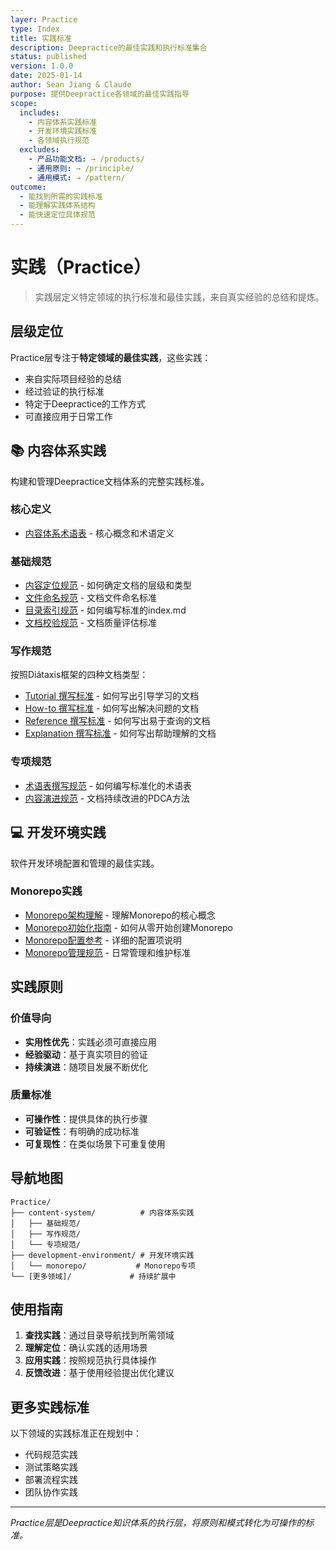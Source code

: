 ```yaml
---
layer: Practice
type: Index
title: 实践标准
description: Deepractice的最佳实践和执行标准集合
status: published
version: 1.0.0
date: 2025-01-14
author: Sean Jiang & Claude
purpose: 提供Deepractice各领域的最佳实践指导
scope:
  includes:
    - 内容体系实践标准
    - 开发环境实践标准
    - 各领域执行规范
  excludes:
    - 产品功能文档: → /products/
    - 通用原则: → /principle/
    - 通用模式: → /pattern/
outcome:
  - 能找到所需的实践标准
  - 能理解实践体系结构
  - 能快速定位具体规范
---
```


# 实践（Practice）

> 实践层定义特定领域的执行标准和最佳实践，来自真实经验的总结和提炼。

## 层级定位

Practice层专注于**特定领域的最佳实践**，这些实践：
- 来自实际项目经验的总结
- 经过验证的执行标准
- 特定于Deepractice的工作方式
- 可直接应用于日常工作

## 📚 内容体系实践

构建和管理Deepractice文档体系的完整实践标准。

### 核心定义

- [内容体系术语表](./content-system/glossary.md) - 核心概念和术语定义

### 基础规范

- [内容定位规范](./content-system/content-positioning-standard.md) - 如何确定文档的层级和类型
- [文件命名规范](./content-system/file-naming-convention.md) - 文档文件命名标准
- [目录索引规范](./content-system/directory-index-standard.md) - 如何编写标准的index.md
- [文档校验规范](./content-system/document-validation-standard.md) - 文档质量评估标准

### 写作规范

按照Diátaxis框架的四种文档类型：

- [Tutorial 撰写标准](./content-system/writing-tutorial-standard.md) - 如何写出引导学习的文档
- [How-to 撰写标准](./content-system/writing-howto-standard.md) - 如何写出解决问题的文档
- [Reference 撰写标准](./content-system/writing-reference-standard.md) - 如何写出易于查询的文档
- [Explanation 撰写标准](./content-system/writing-explanation-standard.md) - 如何写出帮助理解的文档

### 专项规范

- [术语表撰写规范](./content-system/glossary-writing-standard.md) - 如何编写标准化的术语表
- [内容演进规范](./content-system/content-evolution-standard.md) - 文档持续改进的PDCA方法

## 💻 开发环境实践

软件开发环境配置和管理的最佳实践。

### Monorepo实践

- [Monorepo架构理解](./development-environment/monorepo/understanding-monorepo-architecture.md) - 理解Monorepo的核心概念
- [Monorepo初始化指南](./development-environment/monorepo/how-to-initialize-monorepo.md) - 如何从零开始创建Monorepo
- [Monorepo配置参考](./development-environment/monorepo/monorepo-configuration.md) - 详细的配置项说明
- [Monorepo管理规范](./development-environment/monorepo/monorepo-standard.md) - 日常管理和维护标准

## 实践原则

### 价值导向
- **实用性优先**：实践必须可直接应用
- **经验驱动**：基于真实项目的验证
- **持续演进**：随项目发展不断优化

### 质量标准
- **可操作性**：提供具体的执行步骤
- **可验证性**：有明确的成功标准
- **可复现性**：在类似场景下可重复使用

## 导航地图

```
Practice/
├── content-system/          # 内容体系实践
│   ├── 基础规范/
│   ├── 写作规范/
│   └── 专项规范/
├── development-environment/ # 开发环境实践
│   └── monorepo/           # Monorepo专项
└── [更多领域]/             # 持续扩展中
```

## 使用指南

1. **查找实践**：通过目录导航找到所需领域
2. **理解定位**：确认实践的适用场景
3. **应用实践**：按照规范执行具体操作
4. **反馈改进**：基于使用经验提出优化建议

## 更多实践标准

以下领域的实践标准正在规划中：
- 代码规范实践
- 测试策略实践
- 部署流程实践
- 团队协作实践

---

*Practice层是Deepractice知识体系的执行层，将原则和模式转化为可操作的标准。*